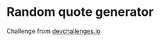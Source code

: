 # Random quote generator
Challenge from [devchallenges.io](https://devchallenges.io/challenges/8Y3J4ucAMQpSnYTwwWW8)
